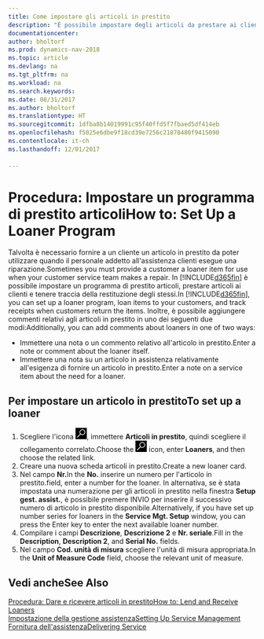 ```yaml
---
title: Come impostare gli articoli in prestito
description: "È possibile impostare degli articoli da prestare ai clienti in sostituzione degli articoli che sono in assistenza."
documentationcenter: 
author: bholtorf
ms.prod: dynamics-nav-2018
ms.topic: article
ms.devlang: na
ms.tgt_pltfrm: na
ms.workload: na
ms.search.keywords: 
ms.date: 08/31/2017
ms.author: bholtorf
ms.translationtype: HT
ms.sourcegitcommit: 1dfba8b14019991c95f40ffd5f7fbaed5df414eb
ms.openlocfilehash: f5025e6dbe9f18cd39e7256c21878480f9415090
ms.contentlocale: it-ch
ms.lasthandoff: 12/01/2017

---
```

# <a name="how-to-set-up-a-loaner-program"></a><span data-ttu-id="f1993-103">Procedura: Impostare un programma di prestito articoli</span><span class="sxs-lookup"><span data-stu-id="f1993-103">How to: Set Up a Loaner Program</span></span>
<span data-ttu-id="f1993-104">Talvolta è necessario fornire a un cliente un articolo in prestito da poter utilizzare quando il personale addetto all'assistenza clienti esegue una riparazione.</span><span class="sxs-lookup"><span data-stu-id="f1993-104">Sometimes you must provide a customer a loaner item for use when your customer service team makes a repair.</span></span> <span data-ttu-id="f1993-105">In [!INCLUDE[d365fin](includes/d365fin_md.md)] è possibile impostare un programma di prestito articoli, prestare articoli ai clienti e tenere traccia della restituzione degli stessi.</span><span class="sxs-lookup"><span data-stu-id="f1993-105">In [!INCLUDE[d365fin](includes/d365fin_md.md)], you can set up a loaner program, loan items to your customers, and track receipts when customers return the items.</span></span> <span data-ttu-id="f1993-106">Inoltre, è possibile aggiungere commenti relativi agli articoli in prestito in uno dei seguenti due modi:</span><span class="sxs-lookup"><span data-stu-id="f1993-106">Additionally, you can add comments about loaners in one of two ways:</span></span>  
  
* <span data-ttu-id="f1993-107">Immettere una nota o un commento relativo all'articolo in prestito.</span><span class="sxs-lookup"><span data-stu-id="f1993-107">Enter a note or comment about the loaner itself.</span></span>  
* <span data-ttu-id="f1993-108">Immettere una nota su un articolo in assistenza relativamente all'esigenza di fornire un articolo in prestito.</span><span class="sxs-lookup"><span data-stu-id="f1993-108">Enter a note on a service item about the need for a loaner.</span></span>  

## <a name="to-set-up-a-loaner"></a><span data-ttu-id="f1993-109">Per impostare un articolo in prestito</span><span class="sxs-lookup"><span data-stu-id="f1993-109">To set up a loaner</span></span>  
1. <span data-ttu-id="f1993-110">Scegliere l'icona ![Cerca pagina o report](media/ui-search/search_small.png "icona Cerca pagina o report"), immettere **Articoli in prestito**, quindi scegliere il collegamento correlato.</span><span class="sxs-lookup"><span data-stu-id="f1993-110">Choose the ![Search for Page or Report](media/ui-search/search_small.png "Search for Page or Report icon") icon, enter **Loaners**, and then choose the related link.</span></span>  
2. <span data-ttu-id="f1993-111">Creare una nuova scheda articoli in prestito.</span><span class="sxs-lookup"><span data-stu-id="f1993-111">Create a new loaner card.</span></span> 
3. <span data-ttu-id="f1993-112">Nel campo **Nr.**</span><span class="sxs-lookup"><span data-stu-id="f1993-112">In the **No.**</span></span> <span data-ttu-id="f1993-113">inserire un numero per l'articolo in prestito.</span><span class="sxs-lookup"><span data-stu-id="f1993-113">field, enter a number for the loaner.</span></span> <span data-ttu-id="f1993-114">In alternativa, se è stata impostata una numerazione per gli articoli in prestito nella finestra **Setup gest. assist.**, è possibile premere INVIO per inserire il successivo numero di articolo in prestito disponibile.</span><span class="sxs-lookup"><span data-stu-id="f1993-114">Alternatively, if you have set up number series for loaners in the **Service Mgt. Setup** window, you can press the Enter key to enter the next available loaner number.</span></span>  
4. <span data-ttu-id="f1993-115">Compilare i campi **Descrizione**, **Descrizione 2** e **Nr. seriale**.</span><span class="sxs-lookup"><span data-stu-id="f1993-115">Fill in the **Description**, **Description 2**, and **Serial No.** fields.</span></span>  
5. <span data-ttu-id="f1993-116">Nel campo **Cod. unità di misura** scegliere l'unità di misura appropriata.</span><span class="sxs-lookup"><span data-stu-id="f1993-116">In the **Unit of Measure Code** field, choose the relevant unit of measure.</span></span>  
  
## <a name="see-also"></a><span data-ttu-id="f1993-117">Vedi anche</span><span class="sxs-lookup"><span data-stu-id="f1993-117">See Also</span></span>
[<span data-ttu-id="f1993-118">Procedura: Dare e ricevere articoli in prestito</span><span class="sxs-lookup"><span data-stu-id="f1993-118">How to: Lend and Receive Loaners</span></span>](service-how-to-lend-receive-loaners.md)  
[<span data-ttu-id="f1993-119">Impostazione della gestione assistenza</span><span class="sxs-lookup"><span data-stu-id="f1993-119">Setting Up Service Management</span></span>](service-setup-service.md)  
[<span data-ttu-id="f1993-120">Fornitura dell'assistenza</span><span class="sxs-lookup"><span data-stu-id="f1993-120">Delivering Service</span></span>](service-deliver-service.md)  


